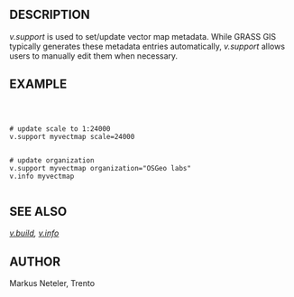 
## DESCRIPTION

*v.support* is used to set/update vector map metadata. While GRASS
GIS typically generates these metadata entries automatically, *v.support*
allows users to manually edit them when necessary.

## EXAMPLE

```



# update scale to 1:24000
v.support myvectmap scale=24000


# update organization
v.support myvectmap organization="OSGeo labs"
v.info myvectmap


```

## SEE ALSO

*[v.build](v.build.html),
[v.info](v.info.html)*

## AUTHOR

Markus Neteler, Trento
